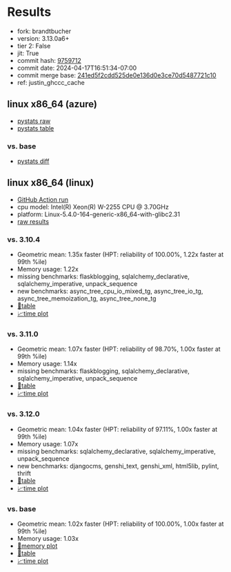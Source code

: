 # Results

- fork: brandtbucher
- version: 3.13.0a6+
- tier 2: False
- jit: True
- commit hash: [9759712](https://github.com/brandtbucher/cpython/commit/9759712)
- commit date: 2024-04-17T16:51:34-07:00
- commit merge base: [241ed5f2cdd525de0e136d0e3ce70d5487721c10](https://github.com/brandtbucher/cpython/commit/241ed5f2cdd525de0e136d0e3ce70d5487721c10)
- ref: justin_ghccc_cache

## linux x86_64 (azure)

- [pystats raw](bm-20240417-azure-x86_64-brandtbucher-justin_ghccc_cache-3.13.0a6%2B-9759712-pystats.json)
- [pystats table](bm-20240417-azure-x86_64-brandtbucher-justin_ghccc_cache-3.13.0a6%2B-9759712-pystats.md)

### vs. base

- [pystats diff](bm-20240417-azure-x86_64-brandtbucher-justin_ghccc_cache-3.13.0a6%2B-9759712-pystats-vs-base.md)

## linux x86_64 (linux)

- [GitHub Action run](https://github.com/faster-cpython/benchmarking/actions/runs/8730374393)
- cpu model: Intel(R) Xeon(R) W-2255 CPU @ 3.70GHz
- platform: Linux-5.4.0-164-generic-x86_64-with-glibc2.31
- [raw results](bm-20240417-linux-x86_64-brandtbucher-justin_ghccc_cache-3.13.0a6%2B-9759712.json)

### vs. 3.10.4

- Geometric mean: 1.35x faster (HPT: reliability of 100.00%, 1.22x faster at 99th %ile)
- Memory usage: 1.22x
- missing benchmarks: flaskblogging, sqlalchemy_declarative, sqlalchemy_imperative, unpack_sequence
- new benchmarks: async_tree_cpu_io_mixed_tg, async_tree_io_tg, async_tree_memoization_tg, async_tree_none_tg
- [📄table](bm-20240417-linux-x86_64-brandtbucher-justin_ghccc_cache-3.13.0a6%2B-9759712-vs-3.10.4.md)
- [📈time plot](bm-20240417-linux-x86_64-brandtbucher-justin_ghccc_cache-3.13.0a6%2B-9759712-vs-3.10.4.png)

### vs. 3.11.0

- Geometric mean: 1.07x faster (HPT: reliability of 98.70%, 1.00x faster at 99th %ile)
- Memory usage: 1.14x
- missing benchmarks: flaskblogging, sqlalchemy_declarative, sqlalchemy_imperative, unpack_sequence
- [📄table](bm-20240417-linux-x86_64-brandtbucher-justin_ghccc_cache-3.13.0a6%2B-9759712-vs-3.11.0.md)
- [📈time plot](bm-20240417-linux-x86_64-brandtbucher-justin_ghccc_cache-3.13.0a6%2B-9759712-vs-3.11.0.png)

### vs. 3.12.0

- Geometric mean: 1.04x faster (HPT: reliability of 97.11%, 1.00x faster at 99th %ile)
- Memory usage: 1.07x
- missing benchmarks: sqlalchemy_declarative, sqlalchemy_imperative, unpack_sequence
- new benchmarks: djangocms, genshi_text, genshi_xml, html5lib, pylint, thrift
- [📄table](bm-20240417-linux-x86_64-brandtbucher-justin_ghccc_cache-3.13.0a6%2B-9759712-vs-3.12.0.md)
- [📈time plot](bm-20240417-linux-x86_64-brandtbucher-justin_ghccc_cache-3.13.0a6%2B-9759712-vs-3.12.0.png)

### vs. base

- Geometric mean: 1.02x faster (HPT: reliability of 100.00%, 1.00x faster at 99th %ile)
- Memory usage: 1.03x
- [🧠memory plot](bm-20240417-linux-x86_64-brandtbucher-justin_ghccc_cache-3.13.0a6%2B-9759712-vs-base-mem.png)
- [📄table](bm-20240417-linux-x86_64-brandtbucher-justin_ghccc_cache-3.13.0a6%2B-9759712-vs-base.md)
- [📈time plot](bm-20240417-linux-x86_64-brandtbucher-justin_ghccc_cache-3.13.0a6%2B-9759712-vs-base.png)

